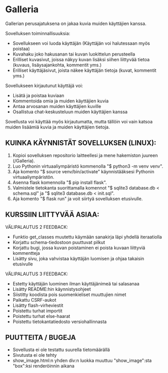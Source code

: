 # Galleria

Gallerian perusajatuksena on jakaa kuvia muiden käyttäjien kanssa.

Sovelluksen toiminnallisuuksia:
 * Sovellukseen voi luoda käyttäjän (Käyttäjän voi halutessaan myös poistaa)
 * Kuvahaku joko hakusanan tai kuvan luokittelun perusteella
 * Erilliset kuvasivut, joissa näkyy kuvan lisäksi siihen liittyvää tietoa (kuvaus, lisäysajankohta, kommentit yms.)
 * Erilliset käyttäjäsivut, joista näkee käyttäjän tietoja (kuvat, kommentit yms.)

Sovellukseen kirjautunut käyttäjä voi:
 * Lisätä ja poistaa kuviaan
 * Kommentoida omia ja muiden käyttäjien kuvia
 * Antaa arvosanan muiden käyttäjien kuville
 * Osallistua chat-keskusteluun muiden käyttäjien kanssa

Sovellusta voi käyttää myös kirjautumatta, mutta tällöin voi vain katsoa muiden lisäämiä kuvia ja muiden käyttäjien tietoja.

## KUINKA KÄYNNISTÄT SOVELLUKSEN (LINUX):
1. Kopioi sovelluksen repositorio laitteellesi ja mene hakemiston juureen (/Galleria).
2. Luo Pythonin virtuaaliympäristö kommenolla "$ python3 -m venv venv".
3. Aja komento "$ source venv/bin/activate" käynnistääksesi Pythonin virtuaaliympäristön.
4. Asenna flask komennolla "$ pip install flask".
5. Valmistele tietokanta suorittamalla komennot "$ sqlite3 database.db < schema.sql" ja "$ sqlite3 database.db < init.sql".
6. Aja komento "$ flask run" ja voit siirtyä sovelluksen etusivulle.

## KURSSIIN LIITTYVÄÄ ASIAA:

VÄLIPALAUTUS 2 FEEDBACK:
 * Funktio get_classes muutettu käymään sanakirja läpi yhdellä iteraatiolla
 * Korjattu schema-tiedostoon puuttuvat pilkut
 * Korjattu bugi, jossa kuvan poistaminen ei poista kuvaan liittyviä kommentteja
 * Lisätty sivu, joka vahvistaa käyttäjän luomisen ja ohjaa takaisin etusivulle

 VÄLIPALAUTUS 3 FEEDBACK:
 * Estetty käyttäjän luominen ilman käyttäjänimeä tai salasanaa
 * Lisätty README:hin käynnistysohjeet
 * Siistitty koodista pois suomenkieliset muuttujien nimet
 * Paikattu CSRF-aukot
 * Lisätty flash-virheviestit
 * Poistettu turhat importit
 * Poistettu turhat else-haarat
 * Poistettu tietokantatiedosto versiohallinnasta

## PUUTTEITA / BUGEJA 
 * Sovellusta ei ole testattu suurella tietomäärällä
 * Sivutusta ei ole tehty
 * show_image.html:n yhden div:n luokka muuttuu "show_image":sta "box":ksi renderöinnin aikana
